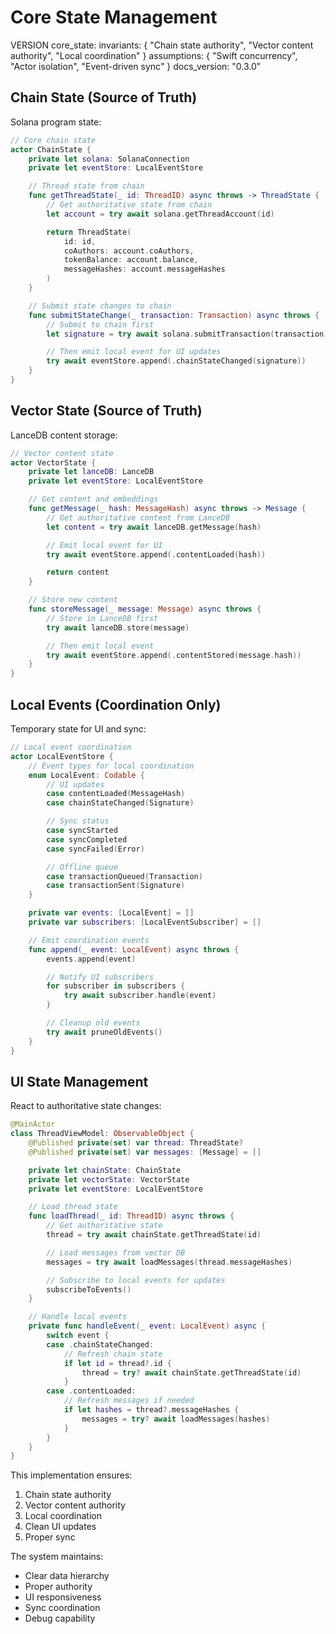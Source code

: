 # Core State Management

VERSION core_state:
invariants: {
"Chain state authority",
"Vector content authority",
"Local coordination"
}
assumptions: {
"Swift concurrency",
"Actor isolation",
"Event-driven sync"
}
docs_version: "0.3.0"

## Chain State (Source of Truth)

Solana program state:

```swift
// Core chain state
actor ChainState {
    private let solana: SolanaConnection
    private let eventStore: LocalEventStore

    // Thread state from chain
    func getThreadState(_ id: ThreadID) async throws -> ThreadState {
        // Get authoritative state from chain
        let account = try await solana.getThreadAccount(id)

        return ThreadState(
            id: id,
            coAuthors: account.coAuthors,
            tokenBalance: account.balance,
            messageHashes: account.messageHashes
        )
    }

    // Submit state changes to chain
    func submitStateChange(_ transaction: Transaction) async throws {
        // Submit to chain first
        let signature = try await solana.submitTransaction(transaction)

        // Then emit local event for UI updates
        try await eventStore.append(.chainStateChanged(signature))
    }
}
```

## Vector State (Source of Truth)

LanceDB content storage:

```swift
// Vector content state
actor VectorState {
    private let lanceDB: LanceDB
    private let eventStore: LocalEventStore

    // Get content and embeddings
    func getMessage(_ hash: MessageHash) async throws -> Message {
        // Get authoritative content from LanceDB
        let content = try await lanceDB.getMessage(hash)

        // Emit local event for UI
        try await eventStore.append(.contentLoaded(hash))

        return content
    }

    // Store new content
    func storeMessage(_ message: Message) async throws {
        // Store in LanceDB first
        try await lanceDB.store(message)

        // Then emit local event
        try await eventStore.append(.contentStored(message.hash))
    }
}
```

## Local Events (Coordination Only)

Temporary state for UI and sync:

```swift
// Local event coordination
actor LocalEventStore {
    // Event types for local coordination
    enum LocalEvent: Codable {
        // UI updates
        case contentLoaded(MessageHash)
        case chainStateChanged(Signature)

        // Sync status
        case syncStarted
        case syncCompleted
        case syncFailed(Error)

        // Offline queue
        case transactionQueued(Transaction)
        case transactionSent(Signature)
    }

    private var events: [LocalEvent] = []
    private var subscribers: [LocalEventSubscriber] = []

    // Emit coordination events
    func append(_ event: LocalEvent) async throws {
        events.append(event)

        // Notify UI subscribers
        for subscriber in subscribers {
            try await subscriber.handle(event)
        }

        // Cleanup old events
        try await pruneOldEvents()
    }
}
```

## UI State Management

React to authoritative state changes:

```swift
@MainActor
class ThreadViewModel: ObservableObject {
    @Published private(set) var thread: ThreadState?
    @Published private(set) var messages: [Message] = []

    private let chainState: ChainState
    private let vectorState: VectorState
    private let eventStore: LocalEventStore

    // Load thread state
    func loadThread(_ id: ThreadID) async throws {
        // Get authoritative state
        thread = try await chainState.getThreadState(id)

        // Load messages from vector DB
        messages = try await loadMessages(thread.messageHashes)

        // Subscribe to local events for updates
        subscribeToEvents()
    }

    // Handle local events
    private func handleEvent(_ event: LocalEvent) async {
        switch event {
        case .chainStateChanged:
            // Refresh chain state
            if let id = thread?.id {
                thread = try? await chainState.getThreadState(id)
            }
        case .contentLoaded:
            // Refresh messages if needed
            if let hashes = thread?.messageHashes {
                messages = try? await loadMessages(hashes)
            }
        }
    }
}
```

This implementation ensures:
1. Chain state authority
2. Vector content authority
3. Local coordination
4. Clean UI updates
5. Proper sync

The system maintains:
- Clear data hierarchy
- Proper authority
- UI responsiveness
- Sync coordination
- Debug capability
